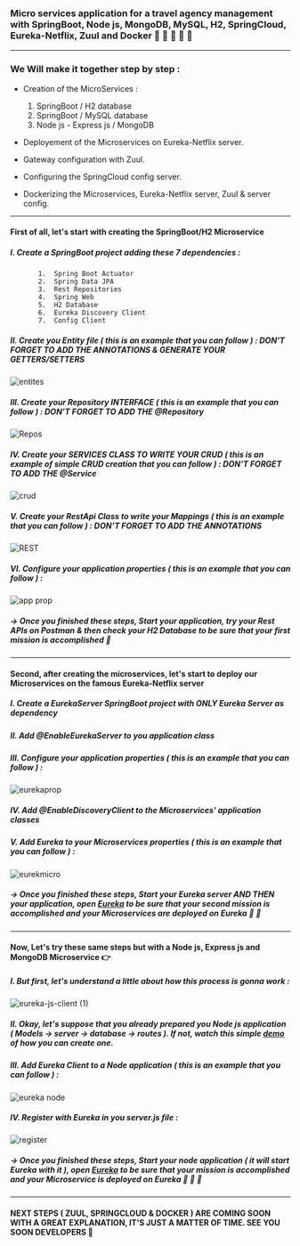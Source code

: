 ### Micro services application for a travel agency management with SpringBoot, Node js, MongoDB, MySQL, H2, SpringCloud, Eureka-Netflix, Zuul and Docker :star2: :star2: :star2: :star2: :star2: 
     
----
### We Will make it together step by step : 

* Creation of the MicroServices : 
    1. SpringBoot / H2 database 
    2. SpringBoot / MySQL database
    3. Node js - Express js / MongoDB 

* Deployement of the Microservices on Eureka-Netflix server. 
* Gateway configuration with Zuul. 
* Configuring the SpringCloud config server.
* Dockerizing the Microservices, Eureka-Netflix server, Zuul & server config.  


**** 

#### First of all, let's start with creating the SpringBoot/H2 Microservice 

 #####  I. Create a SpringBoot project adding these 7 dependencies : 
           1.  Spring Boot Actuator
           2.  Spring Data JPA 
           3.  Rest Repositories 
           4.  Spring Web 
           5.  H2 Database
           6.  Eureka Discovery Client
           7.  Config Client

#####   II. Create you Entity file ( this is an example that you can follow ) : DON'T FORGET TO ADD THE ANNOTATIONS & GENERATE YOUR GETTERS/SETTERS 

![entites](https://user-images.githubusercontent.com/57329406/138796308-3ba8d323-2ca8-435a-95ca-2a01e99c4abd.png) 

#####   III. Create your Repository INTERFACE ( this is an example that you can follow ) : DON'T FORGET TO ADD THE @Repository 

![Repos](https://user-images.githubusercontent.com/57329406/138797224-323af116-8cfc-4381-ab73-87eca8b04127.png)

#####   IV. Create your SERVICES CLASS TO WRITE YOUR CRUD ( this is an example of simple CRUD creation that you can follow ) : DON'T FORGET TO ADD THE @Service 

![crud](https://user-images.githubusercontent.com/57329406/138797929-abb56301-189f-4785-8ca0-3b3d9c5800fb.png)

#####   V. Create your RestApi Class to write your Mappings ( this is an example that you can follow ) : DON'T FORGET TO ADD THE ANNOTATIONS

![REST](https://user-images.githubusercontent.com/57329406/138798966-66edbc37-ac5c-420e-a8fc-d5d0b23d50cb.png)

#####   VI. Configure your application properties ( this is an example that you can follow ) :

![app prop](https://user-images.githubusercontent.com/57329406/138799659-c2752080-4c8f-4cba-9a7f-da16664944ba.png)

#####  &#8594; Once you finished these steps, Start your application, try your Rest APIs on Postman & then check your H2 Database to be sure that your first mission is accomplished :muscle:

**** 

#### Second, after creating the microservices, let's start to deploy our Microservices on the famous Eureka-Netflix server

 #####  I. Create a EurekaServer SpringBoot project with ONLY Eureka Server as dependency 

 #####  II. Add @EnableEurekaServer to you application class

 #####  III. Configure your application properties ( this is an example that you can follow ) : 

 ![eurekaprop](https://user-images.githubusercontent.com/57329406/138803790-823d08c7-b530-4edf-8c6e-5109f5ef2609.png)

#####   IV. Add @EnableDiscoveryClient to the Microservices' application classes 

#####   V. Add Eureka to your Microservices properties ( this is an example that you can follow ) :

![eurekmicro](https://user-images.githubusercontent.com/57329406/138804250-d660c4b9-caa6-45f3-943a-b3981b034595.png)

#####  &#8594; Once you finished these steps, Start your Eureka server AND THEN your application, open [Eureka](http://localhost:8761/)  to be sure that your second mission is accomplished and your Microservices are deployed on Eureka :muscle: :muscle:

*** 

#### Now, Let's try these same steps but with a Node js, Express js and MongoDB Microservice :point_right: 

 #####  I. But first, let's understand a little about how this process is gonna work : 

![eureka-js-client (1)](https://user-images.githubusercontent.com/57329406/138805069-1669afd9-0f64-4a1a-960d-ae7c9b80a546.jpg)

 #####  II. Okay, let's suppose that you already prepared you Node js application ( Models &#8594; server &#8594; database &#8594; routes ). If not, watch this simple [demo](https://www.youtube.com/watch?v=W1Kttu53qTg) of how you can create one.

 #####  III. Add Eureka Client to a Node application ( this is an example that you can follow ) : 

![eureka node](https://user-images.githubusercontent.com/57329406/138805830-9bef7bc1-bbce-423d-bd18-5340d9c3e0ce.png)

#####   IV. Register with Eureka in you server.js file :

![register](https://user-images.githubusercontent.com/57329406/138805978-c6749256-ecea-4c5f-972c-82141e4009ee.png)

#####  &#8594; Once you finished these steps, Start your node application ( it will start Eureka with it ), open [Eureka](http://localhost:8761/)  to be sure that your mission is accomplished and your Microservice is deployed on Eureka :muscle: :muscle: :muscle:

***

#### NEXT STEPS ( ZUUL, SPRINGCLOUD & DOCKER ) ARE COMING SOON WITH A GREAT EXPLANATION, IT'S JUST A MATTER OF TIME. SEE YOU SOON DEVELOPERS :eyes:










